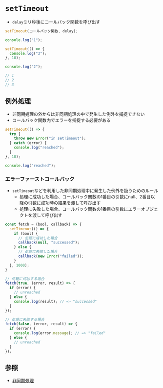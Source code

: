 # `setTimeout`
- `delay`ミリ秒後にコールバック関数を呼び出す

```js
setTimeout(コールバック関数, delay);
```

```js
console.log("1");

setTimeout(() => {
  console.log("3");
}, 10);

console.log("2");

// 1
// 2
// 3
```

## 例外処理
- 非同期処理の外からは非同期処理の中で発生した例外を捕捉できない
- コールバック関数内でエラーを捕捉する必要がある

```js
setTimeout(() => {
  try {
    throw new Error("in setTimeout");
  } catch (error) {
    console.log("reached");
  }
}, 10);

console.log("reached");
```

### エラーファーストコールバック
- `setTimeout`などを利用した非同期処理中に発生した例外を扱うためのルール
  - 処理に成功した場合、コールバック関数の1番目の引数にnull、2番目以降の引数に成功時の結果を渡して呼び出す
  - 処理に失敗した場合、コールバック関数の1番目の引数にエラーオブジェクトを渡して呼び出す

```js
const fetch = (bool, callback) => {
  setTimeout(() => {
    if (bool) {
      // 処理に成功した場合
      callback(null, "successed");
    } else {
      // 処理に失敗した場合
      callback(new Error("failed"));
    }
  }, 1000);
}

// 処理に成功する場合
fetch(true, (error, result) => {
  if (error) {
    // unreached
  } else {
    console.log(result); // => "successed"
  }
});

// 処理に失敗する場合
fetch(false, (error, result) => {
  if (error) {
    console.log(error.message); // => "failed"
  } else {
    // unreached
  }
});
```

## 参照
- [非同期処理](https://jsprimer.net/basic/async/#async-processing)
